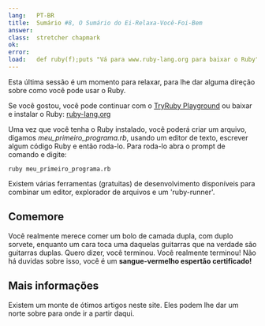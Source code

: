 ```yaml
---
lang:   PT-BR
title:  Sumário #8, O Sumário do Ei-Relaxa-Você-Foi-Bem
answer:
class:  stretcher chapmark
ok:
error:  
load:   def ruby(f);puts "Vá para www.ruby-lang.org para baixar o Ruby";end;class K;attr_reader :rb;end;meu_primeiro_programa=K.new
---
```


Esta última sessão é um momento para relaxar, para lhe dar alguma direção sobre como você pode usar o Ruby.

Se você gostou, você pode continuar com o <a href="/playground">TryRuby Playground</a> ou baixar e instalar o Ruby:
<a href="https://www.ruby-lang.org/en/downloads/" target="_blank">ruby-lang.org</a>

Uma vez que você tenha o Ruby instalado, você poderá criar um arquivo, digamos _meu\_primeiro\_programa.rb_, usando um editor de texto,
escrever algum código Ruby e então roda-lo. Para roda-lo abra o prompt de comando e digite:

    ruby meu_primeiro_programa.rb

Existem várias ferramentas (gratuitas) de desenvolvimento disponíveis para combinar um editor, explorador de arquivos
e um 'ruby-runner'.

## Comemore
Você realmente merece comer um bolo de camada dupla, com duplo sorvete, enquanto um cara toca uma daquelas guitarras que na verdade são guitarras duplas.
Quero dizer, você terminou. Você realmente terminou! Não há duvidas sobre isso, você é um __sangue-vermelho espertão certificado!__

## Mais informações
Existem um monte de ótimos artigos neste site. Eles podem lhe dar um norte sobre para onde ir a partir daqui.
